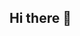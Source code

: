 ## Hi there 👋

<!--
**Truecv/TRUECV** is a ✨ _special_ ✨ repository because its `README.md` (this file) appears on your GitHub profile.

TrueCV is a cutting-edge resume writing service that leverages advanced Large Language Model (LLM) technology to craft resumes that not only present content effectively but also align with the skills and personality of the resume holder. This innovative approach uses language and skill vectorizations to ensure that each resume is uniquely tailored to the individual, highlighting their strengths and making them stand out in a competitive job market.

The core of TrueCV's technology is its sophisticated language model, which goes beyond traditional resume writing. By analyzing and understanding the nuances of language, it can accurately reflect the applicant's expertise and personal attributes. This results in a resume that is more than just a list of qualifications; it becomes a dynamic representation of the candidate's professional identity.

TrueCV's LLM technology maps out skills and experiences in a way that resonates with potential employers, ensuring that the resume not only meets but exceeds the expectations of hiring managers. By incorporating elements of the applicant's personality, the resume becomes a powerful tool that communicates who they are as a professional and as a person.

Numerous websites and platforms have integrated TrueCV’s resume writing service, recognizing its potential to revolutionize the job application process. These integrations allow users to benefit from TrueCV's advanced technology directly through their favorite career and networking sites. This widespread adoption is a testament to the effectiveness and reliability of TrueCV's approach, making it an invaluable resource for job seekers aiming to make a lasting impression.

some of the website using the model are as following 

www.truecv.us
www.truecv.au
www.truecv.co.in
www.truecv.uk
www.truecv.de
www.truecv.fr
www.truecv.uk
www.truecv.ae
www.truecv.org
www.truecv.company

